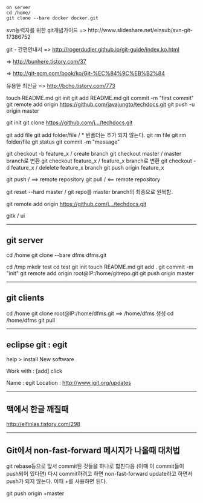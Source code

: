 ```
on server
cd /home/
git clone --bare docker docker.git

```

<Reference>
svn능력자를 위한 git개념가이드 
=> http://www.slideshare.net/einsub/svn-git-17386752

git - 간편안내서
=> http://rogerdudler.github.io/git-guide/index.ko.html

=> http://bunhere.tistory.com/37

=> http://git-scm.com/book/ko/Git-%EC%84%9C%EB%B2%84

유용한 최신글
=> http://bcho.tistory.com/773

touch README.md
git init
git add README.md
git commit -m "first commit"
git remote add origin https://github.com/javajungto/techdocs.git
git push -u origin master


git init
git clone https://github.com/j.../techdocs.git

git add file
git add folder/file /  * 빈폴더는 추가 되지 않는다. 
git rm file
git rm folder/file
git status
git commit -m "message"

git checkout -b feature_x / create branch
git checkout master       / master branch로 변환 
git checkout feature_x    / feature_x branch로 변환 
git checkout -d feature_x / delelete feature_x branch
git push origin feature_x

git push  / ==> remote repository
git pull  / <== remote repository

git reset --hard master / git repo를 master branch의 최종으로 원복함. 

git remote add origin https://github.com/j.../techdocs.git

gitk / ui

-----------------------
git server
-----------------------
cd /home
git clone --bare dfms dfms.git

cd /tmp
mkdir test
cd test
git init
touch README.md
git add .
git commit -m "init"
git remote add origin root@IP:/home/gitrepo.git
git push origin master

-----------------------
git clients
-----------------------
cd /home
git clone root@IP:/home/dfms.git ==> /home/dfms 생성
cd /home/dfms
git pull

-----------------------
eclipse git : egit
----------------------

help > install New software 

Work with : [add] click

Name     : egit
Location : http://www.jgit.org/updates 

----------------------
맥에서 한글 깨질때
----------------------

http://elfinlas.tistory.com/298

-----------------------
Git에서 non-fast-forward 메시지가 나올때 대처법
-----------------------

git rebase등으로 앞서 commit된 것들을 하나로 합친다음 (이때 이 commit들이 push되어 있다면) 다시 commit하려고 하면 non-fast-forward update라고 하면서 push가 되지 않는다. 이때 +를 사용하면 된다.

git push origin +master  

